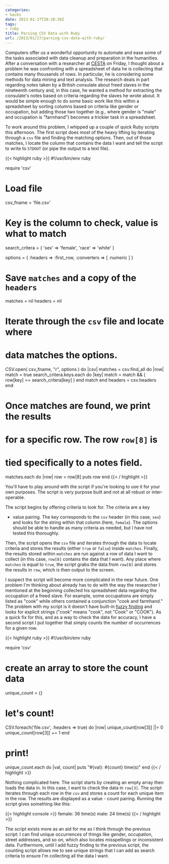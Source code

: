 ```yaml
---
categories:
- hacks
date: 2013-01-27T20:10:39Z
tags:
- ruby
title: Parsing CSV Data with Ruby
url: /2013/01/27/parsing-csv-data-with-ruby/
---
```


Computers offer us a wonderful opportunity to automate and ease some of
the tasks associated with data cleanup and preparation in the humanities. After a
conversation with a researcher at [CESTA](http://cesta.stanford.edu) on Friday, I thought about a
problem he was confronting with a spreadsheet of data he is collecting
that contains many thousands of rows. In particular, he is considering
some methods for data mining and text analysis. The research deals in
part regarding notes taken by a British consulate about freed slaves in the nineteenth
century and, in this case, he wanted a method for extracting the
consulate's notes based on criteria regarding the slaves he wrote about.
It would be simple enough to do some basic work like this within a
spreadsheet by sorting columns based on criteria like gender or
occupation, but adding those two together (e.g., where gender is
"male" and occupation is "farmhand") becomes a trickier task in a
spreadsheet. 

To work around this problem, I whipped up a couple of quick Ruby scripts
this afternoon. The first script does most of the heavy lifting by
iterating through a <code>csv</code> file and finding the matching options. Then,
out of those matches, I locate the column that contains the data I want
and tell the script to write to <code>STDOUT</code> (or pipe the output to a text
file). 

{{< highlight ruby >}}
#!/usr/bin/env ruby

require 'csv'

# Load file
csv_fname = 'file.csv'

# Key is the column to check, value is what to match
search_critera = { 'sex' => 'female', 
                   'race' => 'white' }

options = { :headers      =>  :first_row,
            :converters   =>  [ :numeric ] }

# Save `matches` and a copy of the `headers`
matches = nil
headers = nil

# Iterate through the `csv` file and locate where
# data matches the options.

CSV.open( csv_fname, "r", options ) do |csv|
  matches = csv.find_all do |row|
    match = true
    search_critera.keys.each do |key|
      match = match && ( row[key] == search_critera[key] )
    end
    match
  end
  headers = csv.headers
end

# Once matches are found, we print the results
# for a specific row. The row `row[8]` is
# tied specifically to a notes field.

matches.each do |row|
  row = row[8]
  puts row
end
{{< / highlight >}}

You'll have to play around with the script if you're looking to use it
for your own purposes. The script is very purpose built and not at all
robust or inter-operable.

The script begins by offering criteria to look for. The criteria are a key
- value pairing. The key corresponds to the <code>csv</code> header (in
  this case, `sex`) and looks for the string within that column (here,
  `female`). The options should be able to handle as many criteria as
  needed, but I have not tested this thoroughly. 

Then, the script opens the <code>csv</code> file and iterates through
the data to locate criteria and stores the results (either
<code>true</code> or <code>false</code>) inside <code>matches</code>.
Finally, the results stored within <code>matches</code> are run against
a row of data I want to collect (in this case, <code>row[8]</code>
contains the data that I want). Any place where <code>matches</code> is
equal to <code>true</code>, the script grabs the data from
<code>row[8]</code> and stores the results in <code>row</code>, which is
then output to the screen.

I suspect the script will become more complicated in the near future.
One problem I'm thinking about already has to do with the way the
researcher I mentioned at the beginning collected his spreadsheet data
regarding the occupation of a freed slave. For example, some occupations
are simply listed as "cook" while others contained a conjunction "cook
and farmhand." The problem with my script is it doesn't have built-in
[fuzzy finding](http://en.wikipedia.org/wiki/Approximate_string_matching) and looks for explicit strings ("cook" means "cook", not
"Cook" or "COOK"). As a quick fix for this, and as a way to check the
data for accuracy, I have a second script I put together that simply
counts the number of occurrences for a given row. 

{{< highlight ruby >}}
#!/usr/bin/env ruby

require 'csv'

# create an array to store the count data
unique_count = {}

# let's count!
CSV.foreach('file.csv', :headers => true) do |row|
  unique_count[row[3]] ||= 0
  unique_count[row[3]] += 1
end

# print!
unique_count.each do |val, count|
  puts "#{val}: #{count} time(s)"
end
{{< / highlight >}}

Nothing complicated here. The script starts by creating an empty array
then loads the data in. In this case, I want to check the data in
<code>row[3]</code>. The script iterates through each row in the
<code>csv</code> and stores a count for each unique item in the row. The
results are displayed as a value - count pairing. Running the script
gives something like this:

{{< highlight console >}}
female: 36 time(s)
male: 24 time(s)
{{< / highlight >}}

The script exists more as an aid for me as I think through the previous script: I can find unique occurrences of things like gender, occupation, street addresses, and so on, which also locates misspellings or inconsistent data. Furthermore, until I add fuzzy finding to the previous script, the counting script allows me to see unique strings that I can add as search criteria to ensure I'm collecting all the data I want.
